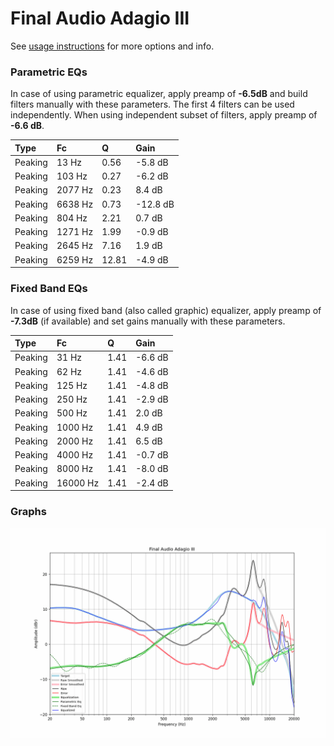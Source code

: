 # Final Audio Adagio III
See [usage instructions](https://github.com/jaakkopasanen/AutoEq#usage) for more options and info.

### Parametric EQs
In case of using parametric equalizer, apply preamp of **-6.5dB** and build filters manually
with these parameters. The first 4 filters can be used independently.
When using independent subset of filters, apply preamp of **-6.6 dB**.

| Type    | Fc      |     Q | Gain     |
|:--------|:--------|:------|:---------|
| Peaking | 13 Hz   |  0.56 | -5.8 dB  |
| Peaking | 103 Hz  |  0.27 | -6.2 dB  |
| Peaking | 2077 Hz |  0.23 | 8.4 dB   |
| Peaking | 6638 Hz |  0.73 | -12.8 dB |
| Peaking | 804 Hz  |  2.21 | 0.7 dB   |
| Peaking | 1271 Hz |  1.99 | -0.9 dB  |
| Peaking | 2645 Hz |  7.16 | 1.9 dB   |
| Peaking | 6259 Hz | 12.81 | -4.9 dB  |

### Fixed Band EQs
In case of using fixed band (also called graphic) equalizer, apply preamp of **-7.3dB**
(if available) and set gains manually with these parameters.

| Type    | Fc       |    Q | Gain    |
|:--------|:---------|:-----|:--------|
| Peaking | 31 Hz    | 1.41 | -6.6 dB |
| Peaking | 62 Hz    | 1.41 | -4.6 dB |
| Peaking | 125 Hz   | 1.41 | -4.8 dB |
| Peaking | 250 Hz   | 1.41 | -2.9 dB |
| Peaking | 500 Hz   | 1.41 | 2.0 dB  |
| Peaking | 1000 Hz  | 1.41 | 4.9 dB  |
| Peaking | 2000 Hz  | 1.41 | 6.5 dB  |
| Peaking | 4000 Hz  | 1.41 | -0.7 dB |
| Peaking | 8000 Hz  | 1.41 | -8.0 dB |
| Peaking | 16000 Hz | 1.41 | -2.4 dB |

### Graphs
![](./Final%20Audio%20Adagio%20III.png)